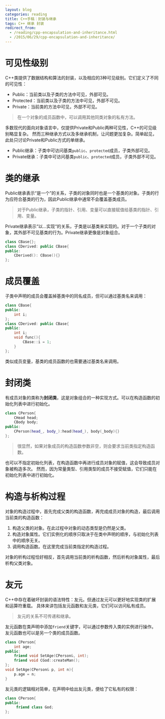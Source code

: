 ```yaml
---
layout: blog 
categories: reading
title: C++手稿：封装与继承
tags: C++ 继承 封装
redirect_from:
  - /reading/cpp-encapsulation-and-inheritance.html
  - /2015/06/29/cpp-encapsulation-and-inheritance/
---
```


# 可见性级别

C++类提供了数据结构和算法的封装，以及相应的3种可见级别。它们定义了不同的可见性：

* Public：当前类以及子类的方法中可见，外部可见。
* Protected：当前类以及子类的方法中可见，外部不可见。
* Private：当前类的方法中可见，外部不可见。

> 在一个对象的成员函数中，可以调用其他同类对象的私有方法。

多数现代的面向对象语言中，仅提供Private和Public两种可见性，C++的可见级别略显复杂。
然而三种继承方式以及多继承机制，让问题更加复杂。简单起见，此处只讨论Private和Public方式的单继承。

* Public继承：子类中可访问基类`public`、`protected`成员，子类外部可见。
* Private继承：子类中可访问基类`public`、`protected`成员，子类外部不可见。

# 类的继承

Public继承表示“是一个”的关系，子类的对象同时也是一个基类的对象。子类的行为应符合基类的行为，因此Public继承中通常不会覆盖基类成员。

> 对于Public继承，子类的指针、引用、变量可以直接赋值给基类的指针、引用、变量。

Private继承表示“以...实现“的关系，子类是以基类来实现的。对于一个子类的对象，其外部不可见基类的行为。Private继承更像是对象组合。

```cpp
class CBase{};
class CDerived: public CBase{
public:
    CDerived(): CBase(){}
};
```

<!--more-->

# 成员覆盖

子类中声明的成员会覆盖掉基类中的同名成员，但可以通过基类名来调用：

```cpp
class CBase{
public:
    int i;
};
class CDerived: public CBase{
public:
    int i;
    void func(){
        CBase::i = 1;
    }
};
```

类似成员变量，基类的成员函数的也需要通过基类名来调用。

# 封闭类

有成员对象的类称为**封闭类**，这是对象组合的一种实现方式。可以在构造函数的初始化列表中进行初始化。

```cpp
class CPerson{
    CHead head;
    CBody body;
public:
    CPerson(head_, body_):head(head_), body(_body){}
};
```

> 很显然，如果对象成员的构造函数参数非空，则会要求当前类指定构造函数。

也可以不指定初始化列表，在构造函数中再进行成员对象的赋值，这会导致成员对象被构造多次。
然而，因为常量类型、引用类型的成员不接受赋值，它们只能在初始化列表中进行初始化。

# 构造与析构过程

对象的构造过程中，首先完成父类的构造函数，再完成成员对象的构造，最后调用当前类的构造函数：

1. 构造父类的对象。在此过程中对象的动态类型是仍然是父类。
2. 构造对象属性。它们实例化的顺序只取决于在类中声明的顺序，与初始化列表中的顺序无关。
3. 调用构造函数。在这里完成当前类指定的构造过程。

对象的析构过程恰好相反，首先调用当前类的析构函数，然后析构对象属性，最后析构父类对象。

# 友元

C++中存在着破坏封装的语法特性：友元。但通过友元可以更好地实现类的扩展和运算符重载。
具体来讲包括友元函数和友元类，它们可以访问私有成员。

> 友元的关系不可传递和继承。

友元函数在类声明中添加`friend`关键字，可以通过参数传入类的实例进行操作。友元函数也可以是另一个类的成员函数。

```cpp
class CPerson{
    int age;
public:
    friend void SetAge(CPerson&, int);
    friend void CGod::createMan();
};
void SetAge(CPerson& p, int n){
    p.age = n;
}
```

友元类的逻辑相对简单，在声明中给出友元类，便给了它私有的权限：

```cpp
class CPerson{
public:
     friend class God;
};
```
